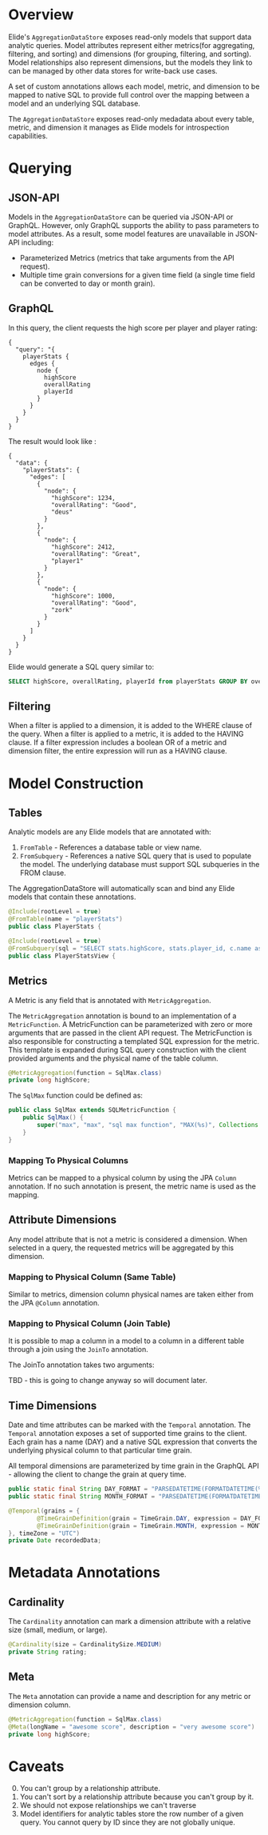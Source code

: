 # Overview

Elide's `AggregationDataStore` exposes read-only models that support data analytic queries.  Model attributes represent either metrics(for aggregating, filtering, and sorting) and dimensions (for grouping, filtering, and sorting).  Model relationships also represent dimensions, but the models they link to can be managed by other data stores for write-back use cases.

A set of custom annotations allows each model, metric, and dimension to be mapped to native SQL to provide full control over the mapping between a model and an underlying SQL database. 

The `AggregationDataStore` exposes read-only medadata about every table, metric, and dimension it manages as Elide models for introspection capabilities.  

# Querying

## JSON-API

Models in the `AggregationDataStore` can be queried via JSON-API or GraphQL.  However, only GraphQL supports the ability to pass parameters to model attributes.  As a result, some model features are unavailable in JSON-API including:
 - Parameterized Metrics (metrics that take arguments from the API request).
 - Multiple time grain conversions for a given time field (a single time field can be converted to day or month grain).

## GraphQL

In this query, the client requests the high score per player and player rating:

```
{
  "query": "{
    playerStats {
      edges {
        node {
          highScore 
          overallRating 
          playerId
        }
      }
    }
  }
}
```

The result would look like :

```
{
  "data": {
    "playerStats": {
      "edges": [
        {
          "node": {
            "highScore": 1234,
            "overallRating": "Good",
            "deus"
          }
        },
        {
          "node": {
            "highScore": 2412,
            "overallRating": "Great",
            "player1"
          }
        },
        {
          "node": {
            "highScore": 1000,
            "overallRating": "Good",
            "zork"
          }
        }
      ]
    }
  }
}
```

Elide would generate a SQL query similar to:

```sql
SELECT highScore, overallRating, playerId from playerStats GROUP BY overallRating, playerId;
```

## Filtering

When a filter is applied to a dimension, it is added to the WHERE clause of the query.  When a filter is applied to a metric, it is added to the HAVING clause.
If a filter expression includes a boolean OR of a metric and dimension filter, the entire expression will run as a HAVING clause.

# Model Construction

## Tables

Analytic models are any Elide models that are annotated with:
1. `FromTable` - References a database table or view name.
2. `FromSubquery` - References a native SQL query that is used to populate the model.  The underlying database must support SQL subqueries in the FROM clause.

The AggregationDataStore will automatically scan and bind any Elide models that contain these annotations.

```java
@Include(rootLevel = true)
@FromTable(name = "playerStats")
public class PlayerStats {
```

```java
@Include(rootLevel = true)
@FromSubquery(sql = "SELECT stats.highScore, stats.player_id, c.name as countryName FROM playerStats AS stats LEFT JOIN countries AS c ON stats.country_id = c.id WHERE stats.overallRating = 'Great'")
public class PlayerStatsView {
```

## Metrics
A Metric is any field that is annotated with `MetricAggregation`.  

The `MetricAggregation` annotation is bound to an implementation of a `MetricFunction`.  A MetricFunction can be parameterized with zero or more arguments that are passed in the client API request.  The MetricFunction is also responsible for constructing a templated SQL expression for the metric.  This template is expanded during SQL query construction with the client provided arguments and the physical name of the table column.

```java
@MetricAggregation(function = SqlMax.class)
private long highScore;
```

The `SqlMax` function could be defined as:

```java
public class SqlMax extends SQLMetricFunction {
    public SqlMax() {
        super("max", "max", "sql max function", "MAX(%s)", Collections.emptySet());
    }
}
```
### Mapping To Physical Columns

Metrics can be mapped to a physical column by using the JPA `Column` annotation.  If no such annotation is present, the metric name is used as the mapping.

## Attribute Dimensions

Any model attribute that is not a metric is considered a dimension.  When selected in a query, the requested metrics will be aggregated by this dimension.

### Mapping to Physical Column (Same Table)

Similar to metrics, dimension column physical names are taken either from the JPA `@Column` annotation.

### Mapping to Physical Column (Join Table)

It is possible to map a column in a model to a column in a different table through a join using the `JoinTo` annotation.

The JoinTo annotation takes two arguments:

TBD - this is going to change anyway so will document later.

## Time Dimensions

Date and time attributes can be marked with the `Temporal` annotation.  The `Temporal` annotation exposes a set of supported time grains to the client.  Each grain has a name (DAY) and a native SQL expression that converts the underlying physical column to that particular time grain.

All temporal dimensions are parameterized by time grain in the GraphQL API - allowing the client to change the grain at query time.

```java
public static final String DAY_FORMAT = "PARSEDATETIME(FORMATDATETIME(%s, 'yyyy-MM-dd'), 'yyyy-MM-dd')";
public static final String MONTH_FORMAT = "PARSEDATETIME(FORMATDATETIME(%s, 'yyyy-MM-01'), 'yyyy-MM-dd')";

@Temporal(grains = {
        @TimeGrainDefinition(grain = TimeGrain.DAY, expression = DAY_FORMAT),
        @TimeGrainDefinition(grain = TimeGrain.MONTH, expression = MONTH_FORMAT)
}, timeZone = "UTC")
private Date recordedData;
```

# Metadata Annotations

## Cardinality

The `Cardinality` annotation can mark a dimension attribute with a relative size (small, medium, or large).

```java
@Cardinality(size = CardinalitySize.MEDIUM)
private String rating;
```

## Meta

The `Meta` annotation can provide a name and description for any metric or dimension column.

```java
@MetricAggregation(function = SqlMax.class)
@Meta(longName = "awesome score", description = "very awesome score")
private long highScore;
```

# Caveats

0. You can't group by a relationship attribute.
1. You can't sort by a relationship attribute because you can't group by it.
2. We should not expose relationships we can't traverse 
3. Model identifiers for analytic tables store the row number of a given query.  You cannot query by ID since they are not globally unique.
